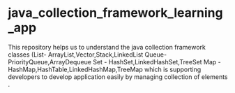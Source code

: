 # java_collection_framework_learning_app
This repository helps us to understand the java collection framework classes (List- ArrayList,Vector,Stack,LinkedList Queue- PriorityQueue,ArrayDequeue Set - HashSet,LinkedHashSet,TreeSet Map - HashMap,HashTable,LinkedHashMap,TreeMap  which is supporting developers to develop application easily by managing collection of elements .
